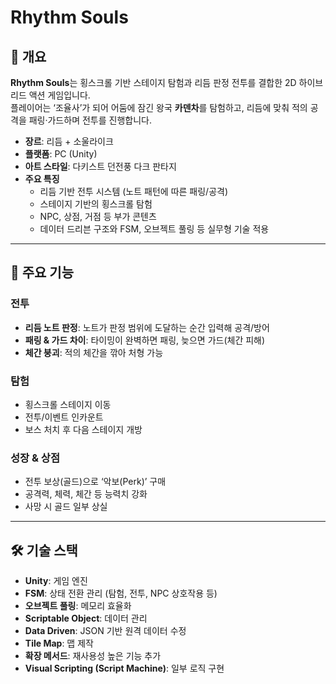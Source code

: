 # Rhythm Souls

## 📖 개요
**Rhythm Souls**는 횡스크롤 기반 스테이지 탐험과 리듬 판정 전투를 결합한 2D 하이브리드 액션 게임입니다.  
플레이어는 ‘조율사’가 되어 어둠에 잠긴 왕국 **카덴차**를 탐험하고, 리듬에 맞춰 적의 공격을 패링·가드하며 전투를 진행합니다.

- **장르**: 리듬 + 소울라이크
- **플랫폼**: PC (Unity)
- **아트 스타일**: 다키스트 던전풍 다크 판타지
- **주요 특징**
  - 리듬 기반 전투 시스템 (노트 패턴에 따른 패링/공격)
  - 스테이지 기반의 횡스크롤 탐험
  - NPC, 상점, 거점 등 부가 콘텐츠
  - 데이터 드리븐 구조와 FSM, 오브젝트 풀링 등 실무형 기술 적용

---

## 🎯 주요 기능

### 전투
- **리듬 노트 판정**: 노트가 판정 범위에 도달하는 순간 입력해 공격/방어
- **패링 & 가드 차이**: 타이밍이 완벽하면 패링, 늦으면 가드(체간 피해)
- **체간 붕괴**: 적의 체간을 깎아 처형 가능

### 탐험
- 횡스크롤 스테이지 이동
- 전투/이벤트 인카운트
- 보스 처치 후 다음 스테이지 개방

### 성장 & 상점
- 전투 보상(골드)으로 ‘악보(Perk)’ 구매
- 공격력, 체력, 체간 등 능력치 강화
- 사망 시 골드 일부 상실

---

## 🛠 기술 스택
- **Unity**: 게임 엔진
- **FSM**: 상태 전환 관리 (탐험, 전투, NPC 상호작용 등)
- **오브젝트 풀링**: 메모리 효율화
- **Scriptable Object**: 데이터 관리
- **Data Driven**: JSON 기반 원격 데이터 수정
- **Tile Map**: 맵 제작
- **확장 메서드**: 재사용성 높은 기능 추가
- **Visual Scripting (Script Machine)**: 일부 로직 구현

